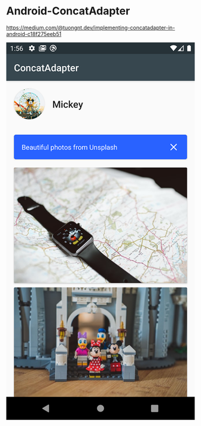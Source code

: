 # Android-ConcatAdapter

https://medium.com/@tuongnt.dev/implementing-concatadapter-in-android-c18f275eeb51

![Screenshot](https://raw.githubusercontent.com/alanrb/Android-ConcatAdapter/master/screenshot.png)
